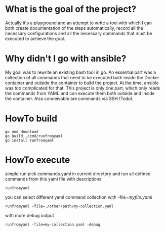 # What is the goal of the project?

Actually it's a playground and an attempt to write a tool with which I can both create documentation of the steps automatically, record all the necessary configurations and all the necessary commands that must be executed to achieve the goal.

# Why didn't I go with ansible?

My goal was to rewrite an existing bash tool in go. An essential part was a collection of all commands that need to be executed both inside the Docker container and outside the container to build the project. At the time, ansible was too complicated for that. This project is only one part, which only reads the commands from YAML and can execute them both outside and inside the container. Also conceivable are commands via SSH (Todo).

# HowTo build

~~~shell
go mod download
go build ./cmd/runfromyaml
go install runfromyaml
~~~

# HowTo execute

simple run pick commands.yaml in current directory and run all defined commands from this yaml file with descriptions

~~~shell
runfromyaml
~~~

you can select different yaml command collection with -file=_myfile.yaml_ 

~~~shell
runfromyaml -file=./other/path/my-collection.yaml
~~~

with more debug output

~~~shell
runfromyaml -file=my-collection.yaml -debug
~~~
